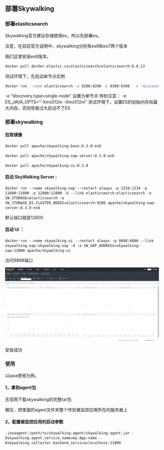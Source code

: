## 部署Skywalking

### 部署elasticsearch

Skywalking官方建议存储使用es，所以先部署es。

注意，在目前官方说明中，skywalking分别有es6和es7两个版本

我们这里安装es6版本。

```sh
docker pull docker.elastic.co/elasticsearch/elasticsearch:6.8.13
```



测试环境下，先启动单节点实例

```sh
docker run --name elasticsearch -p 9200:9200 -p 9300:9300  -e "discovery.type=single-node" -e ES_JAVA_OPTS="-Xms512m -Xmx512m" -d docker.elastic.co/elasticsearch/elasticsearch:6.8.13
```

-e "discovery.type=single-node" 设置为单节点
特别注意：
-e ES_JAVA_OPTS="-Xms512m -Xmx512m"  测试环境下，设置ES的初始内存和最大内存，否则导致过大启动不了ES



### 部署skywalking

#### 拉取镜像

```
docker pull apache/skywalking-base:8.3.0-es6

docker pull apache/skywalking-oap-server:8.3.0-es6

docker pull apache/skywalking-ui:8.3.0
```

#### 启动 SkyWalking Server :

```
docker run --name skywalking-oap --restart always -p 1234:1234 -p 11800:11800 -p 12800:12800 -d --link elasticsearch:elasticsearch -e SW_STORAGE=elasticsearch -e SW_STORAGE_ES_CLUSTER_NODES=elasticsearch:9200 apache/skywalking-oap-server:8.3.0-es6
```

默认端口就是12800



#### 启动 UI ：

```
docker run --name skywalking-ui --restart always -p 9898:8080 --link skywalking-oap:skywalking-oap -d -e SW_OAP_ADDRESS=skywalking-oap:12800 apache/skywalking-ui
```

访问9898端口

![image-20210115094730287](部署Skywalking.assets/image-20210115094730287.png)

安装成功

### 使用

以java使用为例。

#### 1，拿到agent包

去官网下载skywalking的完整tar包

解压，把里面的agent文件夹整个传到被监控应用所在的服务器上

#### 2，配置被监控应用的启动参数

```
-javaagent:/path/to/skywalking-agent/skywalking-agent.jar -Dskywalking.agent.service_name=my-App-name -Dskywalking.collector.backend_service=localhost:11800
```

